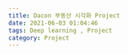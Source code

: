 ```yaml
---
title: Dacon 부동산 시각화 Project
date: 2021-06-03 01:04:46
tags: Deep learning , Project
category: Project
---
```

